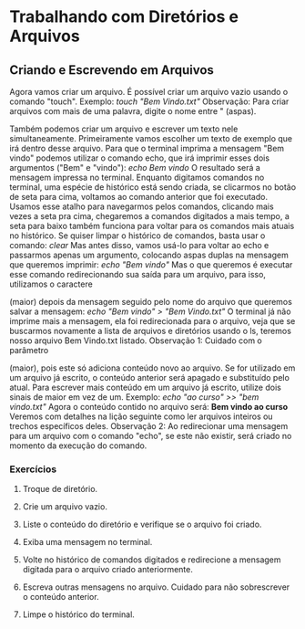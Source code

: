 ﻿# Trabalhando com Diretórios e Arquivos

## Criando e Escrevendo em Arquivos

Agora vamos criar um arquivo.
É possível criar um arquivo vazio usando o comando "touch".
Exemplo:
*touch "Bem Vindo.txt"*
Observação: Para criar arquivos com mais de uma palavra, digite o nome entre
"
(aspas).

Também podemos criar um arquivo e escrever um texto nele simultaneamente.
Primeiramente vamos escolher um texto de exemplo que irá dentro desse arquivo. Para que o terminal imprima a mensagem "Bem vindo"
podemos utilizar o comando echo, que irá imprimir esses dois argumentos ("Bem" e "vindo"):
*echo Bem vindo*
O resultado será a mensagem impressa no terminal.
Enquanto digitamos comandos no terminal, uma espécie de histórico está sendo criada, se clicarmos no botão de seta para cima, voltamos ao comando anterior que foi
executado. Usamos esse atalho para navegarmos pelos comandos, clicando mais vezes a seta pra cima, chegaremos a comandos digitados a mais tempo, a seta para baixo
também funciona para voltar para os comandos mais atuais no histórico.
Se quiser limpar o histórico de comandos, basta usar o comando:
*clear*
Mas antes disso, vamos usá-lo para voltar ao echo e passarmos apenas um argumento, colocando aspas duplas na mensagem que queremos imprimir:
*echo "Bem vindo"*
Mas o que queremos é executar esse comando redirecionando sua saída para um arquivo, para isso, utilizamos o caractere
>
(maior)
depois da mensagem seguido pelo nome do arquivo que queremos salvar a mensagem:
*echo "Bem vindo" > "Bem Vindo.txt"*
O terminal já não imprime mais a mensagem, ela foi redirecionada para o arquivo, veja que se buscarmos novamente a lista de arquivos e diretórios usando o ls, teremos
nosso arquivo Bem Vindo.txt listado.
Observação 1: Cuidado com o parâmetro
>
(maior),
pois este só adiciona conteúdo novo ao arquivo. Se for utilizado em um arquivo já escrito, o conteúdo anterior será apagado e substituído pelo atual.
Para escrever mais conteúdo em um arquivo já escrito, utilize dois sinais de maior em vez de um.
Exemplo:
*echo "ao curso" >> "bem vindo.txt"*
Agora o conteúdo contido no arquivo será:
**Bem vindo ao curso**
Veremos com detalhes na lição seguinte como ler arquivos inteiros ou trechos específicos deles.
Observação 2: Ao redirecionar uma mensagem para um arquivo com o comando "echo", se este não existir, será criado no momento da execução do comando.

### Exercícios

1. Troque de diretório.

2. Crie um arquivo vazio.

3. Liste o conteúdo do diretório e verifique se o arquivo foi criado.

4. Exiba uma mensagem no terminal.

5. Volte no histórico de comandos digitados e redirecione a mensagem digitada para o arquivo criado anteriormente.

6. Escreva outras mensagens no arquivo. Cuidado para não sobrescrever o conteúdo anterior.

7. Limpe o histórico do terminal.